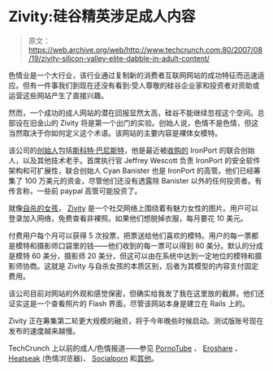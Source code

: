 # Zivity:硅谷精英涉足成人内容

> 原文：<https://web.archive.org/web/http://www.techcrunch.com:80/2007/08/19/zivity-silicon-valley-elite-dabble-in-adult-content/>

色情业是一个大行业，该行业通过复制新的消费者互联网网站的成功特征而迅速适应。但有一件事我们到现在还没有看到:受人尊敬的硅谷企业家和投资者对资助或运营这些网站产生了直接兴趣。

然而，一个成功的成人网站的潜在回报显然太高，硅谷不能继续忽视这个空间。总部设在旧金山的 Zivity 将是第一个出门的实验。创始人说，色情不是色情，但这当然取决于你如何定义这个术语。该网站的主要内容是裸体女模特。

该公司的[创始人](https://web.archive.org/web/20191224071811/http://zivity.com/about)包括[斯科特·巴尼斯特](https://web.archive.org/web/20191224071811/http://www.ironport.com/company/management.html)，他是最近被[收购的](https://web.archive.org/web/20191224071811/http://www.thealarmclock.com/mt/archives/2007/01/ironportciscoha.html) IronPort 的联合创始人，以及其他技术老手。首席执行官 Jeffrey Wescott 负责 IronPort 的安全软件架构和可扩展性，联合创始人 Cyan Banister 也是 IronPort 的高管。他们已经筹集了 100 万美元的资金，尽管他们还没有透露除 Banister 以外的任何投资者。有传言称，一些前 paypal 高管可能投资了。

 [](https://web.archive.org/web/20191224071811/https://beta.techcrunch.com/wp-content/uploads/2007/08/zivity3b.jpg) 就像[自杀的女孩](https://web.archive.org/web/20191224071811/http://www.crunchbase.com/company/suicidegirls)， [Zivity](https://web.archive.org/web/20191224071811/http://www.crunchbase.com/company/zivity) 是一个社交网络上围绕着有魅力女性的图片。用户可以登录加入网络，免费查看非裸照。如果他们想脱掉衣服，每月要花 10 美元。

付费用户每个月可以获得 5 次投票，把票送给他们喜欢的模特。用户的每一票都是模特和摄影师口袋里的钱——他们收到的每一票可以得到 80 美分。默认的分成是模特 60 美分，摄影师 20 美分，但这可以由在系统中达到一定地位的模特和摄影师协商。这就是 Zivity 与自杀女孩的本质区别，后者为其模型的内容支付固定费用。

该公司目前对网站的外观和感觉保密，但确实给我发了我在这里放的截屏。他们还证实这是一个查看照片的 Flash 界面，尽管该网站本身是建立在 Rails 上的。

Zivity 正在筹集第二轮更大规模的融资，将于今年晚些时候启动。测试版账号现在发布的速度越来越慢。

TechCrunch 上以前的成人/色情报道——参见 [PornoTube](https://web.archive.org/web/20191224071811/http://www.beta.techcrunch.com/2006/07/25/youtube-has-porn-clone/) 、 [Eroshare](https://web.archive.org/web/20191224071811/http://www.beta.techcrunch.com/2007/01/01/eroshare-user-generated-porn/) 、 [Heatseak](https://web.archive.org/web/20191224071811/http://www.beta.techcrunch.com/2006/07/11/porn-browser-heatseek-launches-yeah-porn-browser/) (色情浏览器)、 [Socialporn](https://web.archive.org/web/20191224071811/http://www.beta.techcrunch.com/2006/01/07/social-porn-it-had-to-happen-eventually/) 和[其他](https://web.archive.org/web/20191224071811/http://www.beta.techcrunch.com/2007/08/11/new-generation-adult-sites-roundup/)。